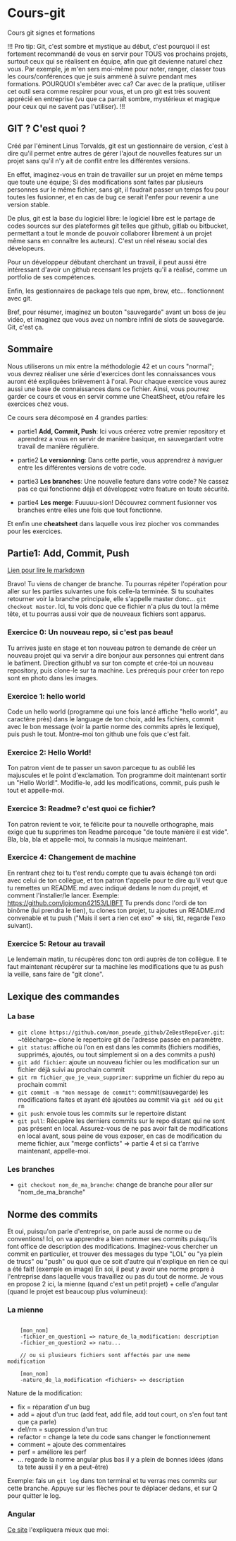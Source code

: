 # Cours-git

Cours git signes et formations

!!! Pro tip: Git, c'est sombre et mystique au début, c'est pourquoi il est fortement recommandé de vous en servir pour TOUS vos prochains projets, surtout ceux qui se réalisent en équipe, afin que git devienne naturel chez vous. Par exemple, je m'en sers moi-même pour noter, ranger, classer tous les cours/conférences que je suis ammené à suivre pendant mes formations. POURQUOI s'embêter avec ca? Car avec de la pratique, utiliser cet outil sera comme respirer pour vous, et un pro git est très souvent apprécié en entreprise (vu que ca parraît sombre, mystérieux et magique pour ceux qui ne savent pas l'utiliser). !!!

## GIT ? C'est quoi ?

Créé par l'éminent Linus Torvalds, git est un gestionnaire de version, c'est à dire qu'il permet entre autres de gérer l'ajout de nouvelles features sur un projet sans qu'il n'y ait de conflit entre les différentes versions.

En effet, imaginez-vous en train de travailler sur un projet en même temps que toute une équipe;
Si des modifications sont faites par plusieurs personnes sur le même fichier, sans git, il faudrait passer un temps fou pour toutes les fusionner, et en cas de bug ce serait l'enfer pour revenir a une version stable.

De plus, git est la base du logiciel libre: le logiciel libre est le partage de codes sources sur des plateformes git telles que github, gitlab ou bitbucket, permettant a tout le monde de pouvoir collaborer librement à un projet même sans en connaître les auteurs). C'est un réel réseau social des dévelopeurs.

Pour un développeur débutant cherchant un travail, il peut aussi être intéressant d'avoir un github recensant les projets qu'il a réalisé, comme un portfolio de ses compétences.

Enfin, les gestionnaires de package tels que npm, brew, etc... fonctionnent avec git.

Bref, pour résumer, imaginez un bouton "sauvegarde" avant un boss de jeu vidéo, et imaginez que vous avez un nombre infini de slots de sauvegarde. Git, c'est ça.

## Sommaire

Nous utiliserons un mix entre la méthodologie 42 et un cours "normal"; vous devrez réaliser une série d'exercices dont les connaissances vous auront été expliquées brièvement à l'oral. Pour chaque exercice vous aurez aussi une base de connaissances dans ce fichier. Ainsi, vous pourrez garder ce cours et vous en servir comme une CheatSheet, et/ou refaire les exercices chez vous.

Ce cours sera décomposé en 4 grandes parties:

* partie1 **Add, Commit, Push**: Ici vous créerez votre premier repository et aprendrez a vous en servir de manière basique, en sauvegardant votre travail de manière régulière.

* partie2 **Le versionning**: Dans cette partie, vous apprendrez à naviguer entre les différentes versions de votre code.

* partie3 **Les branches**: Une nouvelle feature dans votre code? Ne cassez pas ce qui fonctionne déjà et développez votre feature en toute sécurité.

* partie4 **Les merge**: Fuuuuu-sion! Découvrez comment fusionner vos branches entre elles une fois que tout fonctionne.

Et enfin une **cheatsheet** dans laquelle vous irez piocher vos commandes pour les exercices.

## Partie1: Add, Commit, Push

[Lien pour lire le markdown](https://github.com/jojomon42153/cours-git/blob/level1/README.md)

Bravo! Tu viens de changer de branche. Tu pourras répéter l'opération pour aller sur les parties suivantes une fois celle-la terminée. Si tu souhaites retourner voir la branche principale, elle s'appelle master donc... `git checkout master`. Ici, tu vois donc que ce fichier n'a plus du tout la même tête, et tu pourras aussi voir que de nouveaux fichiers sont apparus.

### Exercice 0: Un nouveau repo, si c'est pas beau!

Tu arrives juste en stage et ton nouveau patron te demande de créer un nouveau projet qui va servir a dire bonjour aux personnes qui entrent dans le batîment.
Direction github! va sur ton compte et crée-toi un nouveau repository, puis clone-le sur ta machine. Les prérequis pour créer ton repo sont en photo dans les images.

### Exercice 1: hello world

Code un hello world (programme qui une fois lancé affiche "hello world", au caractère près) dans le language de ton choix, add les fichiers, commit avec le bon message (voir la partie norme des commits après le lexique), puis push le tout. Montre-moi ton github une fois que c'est fait.

### Exercice 2: Hello World!

Ton patron vient de te passer un savon parceque tu as oublié les majuscules et le point d'exclamation. Ton programme doit maintenant sortir un "Hello World!". Modifie-le, add les modifications, commit, puis push le tout et appelle-moi.

### Exercice 3: Readme? c'est quoi ce fichier?

Ton patron revient te voir, te félicite pour ta nouvelle orthographe, mais exige que tu supprimes ton Readme parceque "de toute manière il est vide". Bla, bla, bla et appelle-moi, tu connais la musique maintenant.

### Exercice 4: Changement de machine

En rentrant chez toi tu t'est rendu compte que tu avais échangé ton ordi avec celui de ton collègue, et ton patron t'appelle pour te dire qu'il veut que tu remettes un README.md avec indiqué dedans le nom du projet, et comment l'installer/le lancer. Exemple: <https://github.com/jojomon42153/LIBFT>
Tu prends donc l'ordi de ton binôme (lui prendra le tien), tu clones ton projet, tu ajoutes un README.md convenable et tu push
("Mais il sert a rien cet exo" => sisi, tkt, regarde l'exo suivant).

### Exercice 5: Retour au travail

Le lendemain matin, tu récupères donc ton ordi auprès de ton collègue. Il te faut maintenant récupérer sur ta machine les modifications que tu as push la veille, sans faire de "git clone".

## Lexique des commandes

### La base

* `git clone https://github.com/mon_pseudo_github/ZeBestRepoEver.git`: ~télécharge~ clone le repertoire git de l'adresse passée en paramètre.
* `git status`: affiche où l'on en est dans les commits (fichiers modifiés, supprimés, ajoutés, ou tout simplement si on a des commits a push)
* `git add fichier`: ajoute un nouveau fichier ou les modification sur un fichier déjà suivi au prochain commit
* `git rm fichier_que_je_veux_supprimer`: supprime un fichier du repo au prochain commit
* `git commit -m "mon message de commit"`: commit(sauvegarde) les modifications faites et ayant été ajoutées au commit via `git add` ou `git rm`
* `git push`: envoie tous les commits sur le repertoire distant
* `git pull`: Récupère les derniers commits sur le repo distant qui ne sont pas présent en local. Assurez-vous de ne pas avoir fait de modifications en local avant, sous peine de vous exposer, en cas de modification du meme fichier, aux "merge conflicts" => partie 4 et si ca t'arrive maintenant, appelle-moi.

### Les branches

* `git checkout nom_de_ma_branche`: change de branche pour aller sur "nom_de_ma_branche"

## Norme des commits

Et oui, puisqu'on parle d'entreprise, on parle aussi de norme ou de conventions! Ici, on va apprendre a bien nommer ses commits puisqu'ils font office de description des modifications.
Imaginez-vous chercher un commit en particulier, et trouver des messages du type "LOL" ou "ya plein de trucs" ou "push" ou quoi que ce soit d'autre qui n'explique en rien ce qui a été fait! (exemple en image)
En soi, il peut y avoir une norme propre à l'entreprise dans laquelle vous travaillez ou pas du tout de norme.
Je vous en propose 2 ici, la mienne (quand c'est un petit projet) + celle d'angular (quand le projet est beaucoup plus volumineux):

### La mienne

``` jojoCode

    [mon_nom]
    -fichier_en_question1 => nature_de_la_modification: description
    -fichier_en_question2 => natu...

    // ou si plusieurs fichiers sont affectés par une meme modification

    [mon_nom]
    -nature_de_la_modification <fichiers> => description

```

Nature de la modification:

* fix = réparation d'un bug
* add = ajout d'un truc (add feat, add file, add tout court, on s'en fout tant que ça parle)
* del/rm = suppression d'un truc
* refactor = change la tete du code sans changer le fonctionnement
* comment = ajoute des commentaires
* perf = améliore les perf
* ... regarde la norme angular plus bas il y a plein de bonnes idées (dans ta tete aussi il y en a peut-être)
  
Exemple: fais un `git log` dans ton terminal et tu verras mes commits sur cette branche. Appuye sur les flèches pour te déplacer dedans, et sur Q pour quitter le log.

### Angular

[Ce site](https://buzut.net/git-bien-nommer-ses-commits/) l'expliquera mieux que moi:
